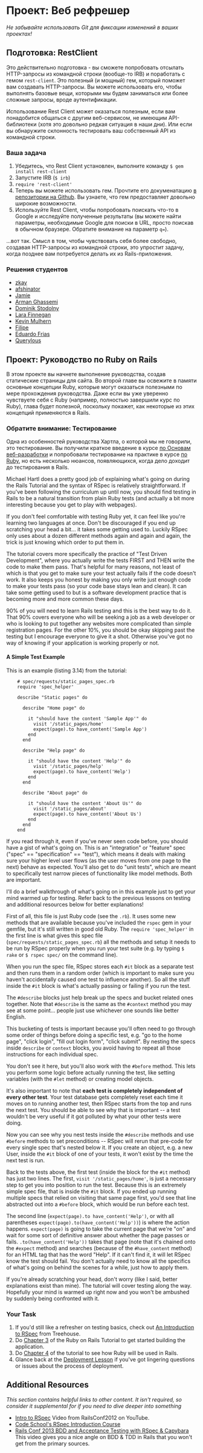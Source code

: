 # Проект: Веб рефрешер

*Не забывайте использовать Git для фиксации изменений в ваших проектах!*

## Подготовка: RestClient

Это действительно подготовка - вы сможете попробовать отсылать HTTP-запросы из командной строки (вообще-то IRB) и поработать с гемом `rest-client`. Это полезный (и мощный) гем, который поможет вам создавать HTTP-запросы. Вы можете использовать его, чтобы выполнять базовые вещи, которыми мы будем заниматься или более сложные запросы, вроде аутентификации.

Использование Rest Client может оказаться полезным, если вам понадобится общаться с другим веб-сервисом, не имеющим API-библиотеки (хотя это довольно редкая ситуация в наши дни). Или если вы обнаружите склонность тестировать ваш собственный API из командной строки.

### Ваша задача

1. Убедитесь, что Rest Client установлен, выполните команду `$ gem install rest-client`
2. Запустите IRB (`$ irb`)
3. `require 'rest-client'`
4. Теперь вы можете использовать гем. Прочтите его докуменатацию [в репозитории на Github](https://github.com/rest-client/rest-client). Вы узнаете, что гем предоставляет довольно широкие возможности.
5. Используйте Rest Client, чтобы попробовать поискать что-то в Google и исследуйте полученные результаты (вы можете найти параметры, необходимые Google для поиски в URL, просто поискав в обычном браузере. Обратите внимание на параметр `q=`).

...вот так. Смысл в том, чтобы чувствовать себя более свободно, создавая HTTP-запросы из командной строки, это упростит задачу, когда позднее вам потребуется делать их из Rails-приложения.

### Решения студентов

* [zkay](https://github.com/zkay/PersonalProjects/tree/master/Rest)
* [afshinator](https://github.com/afshinator/playground/tree/master/RestPinger)
* [Jamie](https://github.com/Jberczel/odin-projects/tree/master/rest_client)
* [Arman Ghassemi](https://github.com/ArmanG/Rest-Client)
* [Dominik Stodolny](https://github.com/dstodolny/rest_client)
* [Lara Finnegan](https://github.com/lcf0285/rest-client/blob/master/google_search.rb)
* [Kevin Mulhern](https://github.com/KevinMulhern/rest_client)
* [Filipe](https://github.com/panceri/rest-client-demo)
* [Eduardo Frias](https://github.com/feek1g/theodinproject/blob/master/RubyOnRails/restClient/rest_client.rb)
* [Querylous](https://github.com/querylous/ddgrest)


## Проект: Руководство по Ruby on Rails

В этом проекте вы начнете выполнение руководства, создав статические страницы для сайта. Во второй главе вы освежите в памяти основные концепции Ruby, которые могут оказаться полезными по мере прохождения руководства. Даже если вы уже уверенно чувствуете себя с Ruby (например, полностью завершили курс по Ruby), глава будет полезной, поскольку покажет, как некоторые из этих концепций применяются в Rails.

### Обратите внимание: Тестирование

Одна из особенностей руководства Хартла, о которой мы не говорили, это тестирование. Вы получили краткое введение в курсе [по Основам веб-разработки](/basics-of-web-development) и попробовали тестирование на практике в курсе [по Ruby](/ruby-programming), но есть несколько нюансов, появляющихся, когда дело доходит до тестирования в Rails.



Michael Hartl does a pretty good job of explaining what's going on during the Rails Tutorial and the syntax of RSpec is relatively straightforward.  If you've been following the curriculum up until now, you should find testing in Rails to be a natural transition from plain Ruby tests (and actually a bit more interesting because you get to play with webpages).

If you don't feel comfortable with testing Ruby yet, it can feel like you're learning two languages at once.  Don't be discouraged if you end up scratching your head a bit... it takes some getting used to.  Luckily RSpec only uses about a dozen different methods again and again and again, the trick is just knowing which order to put them in.

The tutorial covers more specifically the practice of "Test Driven Development", where you actually write the tests FIRST and THEN write the code to make them pass.  That's helpful for many reasons, not least of which is that you get to make sure your test actually fails if the code doesn't work.  It also keeps you honest by making you only write just enough code to make your tests pass (so your code base stays lean and clean).  It can take some getting used to but is a software development practice that is becoming more and more common these days.

90% of you will need to learn Rails testing and this is the best way to do it.  That 90% covers everyone who will be seeking a job as a web developer or who is looking to put together any websites more complicated than simple registration pages.  For the other 10%, you should be okay skipping past the testing but I encourage everyone to give it a shot.  Otherwise you've got no way of knowing if your application is working properly or not.

#### A Simple Test Example

This is an example (listing 3.14) from the tutorial:

```language-ruby
    # spec/requests/static_pages_spec.rb
    require 'spec_helper'

    describe "Static pages" do

      describe "Home page" do

        it "should have the content 'Sample App'" do
          visit '/static_pages/home'
          expect(page).to have_content('Sample App')
        end
      end

      describe "Help page" do

        it "should have the content 'Help'" do
          visit '/static_pages/help'
          expect(page).to have_content('Help')
        end
      end

      describe "About page" do

        it "should have the content 'About Us'" do
          visit '/static_pages/about'
          expect(page).to have_content('About Us')
        end
      end
    end
```

If you read through it, even if you've never seen code before, you should have a gist of what's going on.  This is an "integration" or "feature" spec ("spec" == "specification" == "test"), which means it deals with making sure your higher level user flows (as the user moves from one page to the next) behave as expected.  You'll also get to do "unit tests", which are meant to specifically test narrow pieces of functionality like model methods.  Both are important.

I'll do a brief walkthrough of what's going on in this example just to get your mind warmed up for testing.  Refer back to the previous lessons on testing and additional resources below for better explanations!

First of all, this file is just Ruby code (see the `.rb`).  It uses some new methods that are available because you've included the `rspec` gem in your gemfile, but it's still written in good old Ruby.  The `require 'spec_helper'` in the first line is what gives this spec file (`spec/requests/static_pages_spec.rb`) all the methods and setup it needs to be run by RSpec properly when you run your test suite (e.g. by typing `$ rake` or `$ rspec spec/` on the command line).

When you run the spec file, RSpec stores each `#it` block as a separate test and then runs them in a random order (which is important to make sure you haven't accidentally caused one test to influence another).  So all the stuff inside the `#it` block is what's actually passing or failing if you run the test.

The `#describe` blocks just help break up the specs and bucket related ones together.  Note that `#describe` is the same as the `#context` method you may see at some point... people just use whichever one sounds like better English.

This bucketing of tests is important because you'll often need to go through some order of things before doing a specific test, e.g. "go to the home page", "click login", "fill out login form", "click submit".  By nesting the specs inside `describe` or `context` blocks, you avoid having to repeat all those instructions for each individual spec.

You don't see it here, but you'll also work with the `#before` method.  This lets you perform some logic before actually running the test, like setting variables (with the `#let` method) or creating model objects.

It's also important to note that **each test is completely independent of every other test**.  Your test database gets completely reset each time it moves on to running another test, then RSpec starts from the top and runs the next test.  You should be able to see why that is important -- a test wouldn't be very useful if it got polluted by what your other tests were doing.

Now you can see why you nest tests inside the `#describe` methods and use `#before` methods to set preconditions -- RSpec will rerun that pre-code for every single spec that's nested below it.  If you create an object, e.g. a new User, inside the `#it` block of one of your tests, it won't exist by the time the next test is run.

Back to the tests above, the first test (inside the block for the `#it` method) has just two lines.  The first, `visit '/static_pages/home'`, is just a necessary step to get you into position to run the test.  Because this is an extremely simple spec file, that is inside the `#it` block.  If you ended up running multiple specs that relied on visiting that same page first, you'd see that line abstracted out into a `#before` block, which would be run before each test.

The second line (`expect(page).to have_content('Help')`, or with all parentheses `expect(page).to(have_content('Help'))`) is where the action happens.  `expect(page)` is going to take the current page that we're "on" and wait for some sort of definitive answer about whether the page passes or fails.  `.to(have_content('Help'))` takes that page (note that it's chained onto the `#expect` method) and searches (because of the `#have_content` method) for an HTML tag that has the word "Help".  If it can't find it, it will let RSpec know the test should fail.  You don't actually need to know all the specifics of what's going on behind the scenes for a while, just how to apply them.

If you're already scratching your head, don't worry (like I said, better explanations exist than mine).  The tutorial will cover testing along the way.  Hopefully your mind is warmed up right now and you won't be ambushed by suddenly being confronted with it.

### Your Task

1. If you'd still like a refresher on testing basics, check out [An Introduction to RSpec](http://blog.teamtreehouse.com/an-introduction-to-rspec) from Treehouse.
2. Do [Chapter 3](http://ruby.railstutorial.org/chapters/static-pages#top) of the Ruby on Rails Tutorial to get started building the application.
3. Do [Chapter 4](http://ruby.railstutorial.org/chapters/rails-flavored-ruby#top) of the tutorial to see how Ruby will be used in Rails.
4. Glance back at the [Deployment Lesson](http://www.theodinproject.com/ruby-on-rails/deployment) if you've got lingering questions or issues about the process of deployment.

## Additional Resources

*This section contains helpful links to other content. It isn't required, so consider it supplemental for if you need to dive deeper into something*


* [Intro to RSpec](http://www.youtube.com/watch?v=aYXAWgSA5Kw) Video from RailsConf2012 on YouTube.
* [Code School's RSpec Introduction Course](https://www.codeschool.com/courses/testing-with-rspec)
* [Rails Conf 2013 BDD and Acceptance Testing with RSpec & Capybara](https://www.youtube.com/watch?v=BG_DDUD4M9E) This video gives you a nice angle on BDD & TDD in Rails that you won't get from the primary sources.
